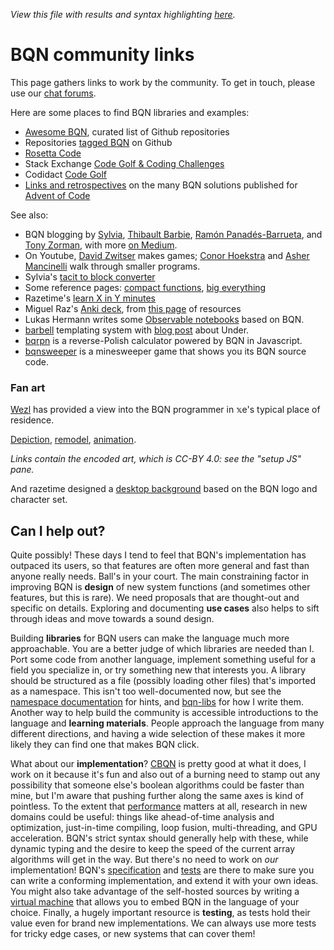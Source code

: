 *View this file with results and syntax highlighting [here](https://mlochbaum.github.io/BQN/community/index.html).*

# BQN community links

This page gathers links to work by the community. To get in touch, please use our [chat forums](forums.md).

Here are some places to find BQN libraries and examples:

- [Awesome BQN](https://github.com/pellertson/awesome-bqn), curated list of Github repositories
- Repositories [tagged BQN](https://github.com/topics/bqn) on Github
- [Rosetta Code](https://rosettacode.org/wiki/Category:BQN)
- Stack Exchange [Code Golf & Coding Challenges](https://codegolf.stackexchange.com/search?tab=newest&q=BQN)
- Codidact [Code Golf](https://codegolf.codidact.com/posts/search?utf8=%E2%9C%93&search=BQN&sort=age)
- [Links and retrospectives](aoc.md) on the many BQN solutions published for [Advent of Code](https://adventofcode.com/)

See also:

- BQN blogging by [Sylvia](https://saltysylvi.github.io/blog/index.html), [Thibault Barbie](https://thibaultbarbie.github.io/), [Ramón Panadés-Barrueta](https://panadestein.github.io/blog/), and [Tony Zorman](https://tony-zorman.com/posts/volutes-in-bqn.html), with more [on Medium](https://medium.com/tag/bqn).
- On Youtube, [David Zwitser](https://www.youtube.com/channel/UCB3UHjYTmi8jSVmn31SNF8A) makes games; [Conor Hoekstra](https://www.youtube.com/c/codereport/videos) and [Asher Mancinelli](https://www.youtube.com/channel/UCZ5sL4E662VP1ZwC4h85ttQ) walk through smaller programs.
- Sylvia's [tacit to block converter](https://saltysylvi.github.io/bqn-tacit-helper/)
- Some reference pages: [compact functions](https://pastebin.com/raw/ynsghrHM), [big everything](https://gist.github.com/dzaima/52b47f898c5d43f72dc2637d6cdadedd)
- Razetime's [learn X in Y minutes](https://razetime.github.io/learnxinyminutes-docs/bqn)
- Miguel Raz's [Anki deck](https://github.com/miguelraz/miguelraz.github.io/blob/e772dc681330b37544a55d38b3d1537699616420/ankis/bqn-glyphs.apkg), from [this page](https://miguelraz.github.io/teaching/) of resources
- Lukas Hermann writes some [Observable notebooks](https://observablehq.com/@lsh) based on BQN.
- [barbell](https://github.com/jhvst/barbell) templating system with [blog post](https://juuso.dev/blogPosts/barbell/barbell.html) about Under.
- [bqrpn](https://yiyus.info/bqrpn/) is a reverse-Polish calculator powered by BQN in Javascript.
- [bqnsweeper](https://dancek.github.io/bqnsweeper/) is a minesweeper game that shows you its BQN source code.

### Fan art

[Wezl](https://codeberg.org/wezl) has provided a view into the BQN programmer in 𝕩e's typical place of residence.

[Depiction](https://ermineii.github.io/paste/#0fZExDoMwDEX3nOKPZPIZWCJ54gA18gWQuvb4dSghjtP2C2XgPcX4k3BHQ9JNCCGSJrSqrhGyl@R6N1H250w3bMD@neph3@lueAaB6lI2uQkUOJPAHm48DjDwqufIqfzMubuvy27XvszVztAnk6p4oypj48yHZubxDywIDiM4yKm13iQphYZZZyWCZe8OCqTPf@RPa6J/Qm8%23DYs7DoMwEAV7n@J1fCQMQenSYeUQlICXZCXYEHuROD4rTTWjWX@iZTHz5@CrqF5YeSOZdjL3Fz8l9XqpBefaGvrlDKNcKgSKiRfCO@0sxIy@6x8OwGZWMkWcEinZQwihGUY8fYe6vQE), [remodel](https://ermineii.github.io/paste/#0jZA7DsQgDER7TuFyU/kMKUCytsgBMPIFIm27x18gJHxDdoQoeKPBHgVZUktlglCLVYdWkbWDVHg4PXWUyrunG2wAbkxl93MWCZ/GgGEn//NpwIYTMvhDJ28/8OAb7pqjuVXcPbfls6/xiuqKOglFuHZES/FCtMtCtSVOUnkIHj1sDMLAw/ByLjUMBvgYz1q7HEsYp3XYi2UiX4q62nuPlbieSk0jmij4I@k@7gc%23Fcu7CsJAEIXhfp/ikCYXcBODYBFsDD6BlWXcncSBzRg3I0Sf3hVO9R3@icTZVT@B7PgUvfKXcEJ2XDTrzF@K/M7Twltedhg5kAwzJXuJHaJa3TQdxtQV9MEr0gpXoicf2REucWYhZrRNuzcAQlJZyeMtnmJqCH2/O99wsA2q@gc), [animation](https://ermineii.github.io/paste/#07ZhLbuMwDIavInTVAAV4hmwM/Cujm26qQBco0gFmk@MPqYdFSZbtboJMKsFxYPK3HuRHR87ni1maq5q9Li4yVbM2exfn2blz64aWWRuNrR/6vOKezWzMpeN2Xzxh1cd3rSBZngyfJFQrQOyVD5KkGYY9NzlXApq6LQZCx0@GcHldS7SKGIM4/laLgqpMBPDlTkCdmFdTqWAqlTlxXykXSWbtNFExZAgS614vWWYmtuR5fJ5iKK11G41e3gZqd0aNfAgK1lrUINM1JWstajwPRs0Am6ixm1ErVSuoMWlmmkzJWouakGY0awO1R0WNYgQ0aw1qTFoQFrA1rEFWYR1MwVEDGzuDqsStoQ3pqsCtoS3ApnEbtD0obbTkV@FW0yawRaXGraZNpiEqLwS6uInLy2oua94QhxSdJq4GLvGmiBvA/ffAiWCXN57OEdw8Skdpuw3afh1t4T3ikXHzT8zB21PwRpE39mwChwQcNoFDAg47wIUNIxNHx4ibBnHPQlz4p8TaXeQQkMMOcgjIYR@5sNW70WDu1zHH87X2CHMQ5rDLHI4zJ@0odGYw90TMUQZgBzqkr23matUWcn4Cd0DOUyP3XAuT31hURoqbx2tlK2FLtrNOXk7finFaU0bEUmK1kdaU2DH6pVdG/ydroXQOPpx@q7SYWad5gy9UUDUULdv1@A7gzUzBzMu@5R2YFyOMnzdc0TrLtUPaz6cuQk6R9u9BndIMVbJqxeKmRZzMAYFDIcvGzGiRnIWzwroqLY1OGSklV7HxnZ9TH@X9yUwlmt5KNcTyNGnI5h7FNorgvkXw/oMieB9FMIpg/BKMIhhF8EBFINerhRDCs1oO/qWhVxSO@qUh57lXIaHjTp3w8adbLerOpmb4@NutHN8RjfpZq5/LPw%23PY5NT8MwDIbv/RVWL2kHS8s0CYl@HKiQOMAJLki7ZIlXDKkTNZlE@fWkDGH5ZPl9nndE1jLExaI8OY4v9I3Qgbj1UTSwXgpxpNHTlygbCBiDRzRFLet92WTwN@MKIWacH1@fn1I@b/2MQKYTimlSkRwL@LV0YoVuT2oiu9zBIb/QD/k1TI5d8Eqj6Nsq5fv86t8ACXk8x@gYHGtL@rMT3qqlKEXvwYKCpa0uD32eipNFVhMWwqsQUa4t5EdILVLrLKs2EN8pQNpClzCgmUkjPMwTMRLBrt7drOrkQQ5o4MwG55RBGIbt/RvsZQ2b6gc).

*Links contain the encoded art, which is CC-BY 4.0: see the "setup JS" pane.*

And razetime designed a [desktop background](https://gist.github.com/razetime/22e8161d089afcfb7baa08045e590ef5) based on the BQN logo and character set.

## Can I help out?

Quite possibly! These days I tend to feel that BQN's implementation has outpaced its users, so that features are often more general and fast than anyone really needs. Ball's in your court. The main constraining factor in improving BQN is **design** of new system functions (and sometimes other features, but this is rare). We need proposals that are thought-out and specific on details. Exploring and documenting **use cases** also helps to sift through ideas and move towards a sound design.

Building **libraries** for BQN users can make the language much more approachable. You are a better judge of which libraries are needed than I. Port some code from another language, implement something useful for a field you specialize in, or try something new that interests you. A library should be structured as a file (possibly loading other files) that's imported as a namespace. This isn't too well-documented now, but see the [namespace documentation](../doc/namespace.md) for hints, and [bqn-libs](https://github.com/mlochbaum/bqn-libs/) for how I write them. Another way to help build the community is accessible introductions to the language and **learning materials**. People approach the language from many different directions, and having a wide selection of these makes it more likely they can find one that makes BQN click.

What about our **implementation**? [CBQN](https://github.com/dzaima/CBQN) is pretty good at what it does, I work on it because it's fun and also out of a burning need to stamp out any possibility that someone else's boolean algorithms could be faster than mine, but I'm aware that pushing further along the same axes is kind of pointless. To the extent that [performance](../implementation/perf.md) matters at all, research in new domains could be useful: things like ahead-of-time analysis and optimization, just-in-time compiling, loop fusion, multi-threading, and GPU acceleration. BQN's strict syntax should generally help with these, while dynamic typing and the desire to keep the speed of the current array algorithms will get in the way. But there's no need to work on *our* implementation! BQN's [specification](../spec/README.md) and [tests](../test/README.txt) are there to make sure you can write a conforming implementation, and extend it with your own ideas. You might also take advantage of the self-hosted sources by writing a [virtual machine](../implementation/vm.md) that allows you to embed BQN in the language of your choice. Finally, a hugely important resource is **testing**, as tests hold their value even for brand new implementations. We can always use more tests for tricky edge cases, or new systems that can cover them!
